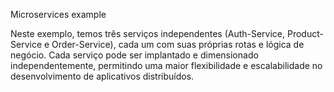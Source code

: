Microservices example

Neste exemplo, temos três serviços independentes (Auth-Service, Product-Service e Order-Service), cada um com suas próprias rotas e lógica de negócio. Cada serviço pode ser implantado e dimensionado independentemente, permitindo uma maior flexibilidade e escalabilidade no desenvolvimento de aplicativos distribuídos.

